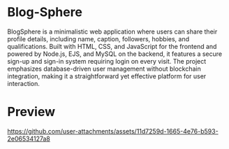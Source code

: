 # Blog-Sphere
BlogSphere is a minimalistic web application where users can share their profile details, including name, caption, followers, hobbies, and qualifications. Built with HTML, CSS, and JavaScript for the frontend and powered by Node.js, EJS, and MySQL on the backend, it features a secure sign-up and sign-in system requiring login on every visit. The project emphasizes database-driven user management without blockchain integration, making it a straightforward yet effective platform for user interaction.
# Preview
https://github.com/user-attachments/assets/11d7259d-1665-4e76-b593-2e06534127a8
